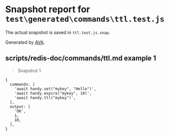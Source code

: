 # Snapshot report for `test\generated\commands\ttl.test.js`

The actual snapshot is saved in `ttl.test.js.snap`.

Generated by [AVA](https://ava.li).

## scripts/redis-doc/commands/ttl.md example 1

> Snapshot 1

    {
      commands: [
        'await handy.set("mykey", "Hello")',
        'await handy.expire("mykey", 10)',
        'await handy.ttl("mykey")',
      ],
      output: [
        'OK',
        1,
        10,
      ],
    }
